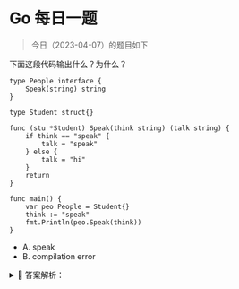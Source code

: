 # Go 每日一题

> 今日（2023-04-07）的题目如下

下面这段代码输出什么？为什么？

```golang
type People interface {
	Speak(string) string
}

type Student struct{}

func (stu *Student) Speak(think string) (talk string) {
	if think == "speak" {
		talk = "speak"
	} else {
		talk = "hi"
	}
	return
}

func main() {
	var peo People = Student{}
	think := "speak"
	fmt.Println(peo.Speak(think))
}
```

- A. speak
- B. compilation error

<details>
<summary style="cursor: pointer">🔑 答案解析：</summary>
<div>

参考答案及解析：B。

编译错误 `Student does not implement People (Speak method has pointer receiver)`，值类型 `Student` 没有实现接口的 `Speak()` 方法，而是指针类型 `*Student` 实现改方法。

详细请参考这篇文章 [https://seekload.net/2019/06/06/go-study-method.html](https://seekload.net/2019/06/06/go-study-method.html)

---

### 6 楼

结构体和结构体指针，不同点：实现接口的方法上会有区别。绑定在谁身上有区别

</div>
</details>
